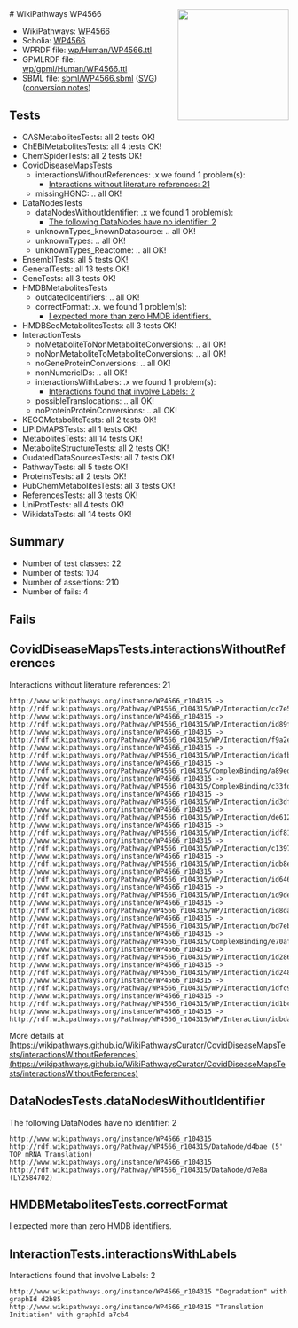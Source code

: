 <img style="float: right; width: 200px" src="../logo.png" />
# WikiPathways WP4566

* WikiPathways: [WP4566](https://identifiers.org/wikipathways:WP4566)
* Scholia: [WP4566](https://scholia.toolforge.org/wikipathways/WP4566)
* WPRDF file: [wp/Human/WP4566.ttl](../wp/Human/WP4566.ttl)
* GPMLRDF file: [wp/gpml/Human/WP4566.ttl](../wp/gpml/Human/WP4566.ttl)
* SBML file: [sbml/WP4566.sbml](../sbml/WP4566.sbml) ([SVG](../sbml/WP4566.svg)) ([conversion notes](../sbml/WP4566.txt))

## Tests
* CASMetabolitesTests: all 2 tests OK!
* ChEBIMetabolitesTests: all 4 tests OK!
* ChemSpiderTests: all 2 tests OK!
* CovidDiseaseMapsTests
    * interactionsWithoutReferences: .x we found 1 problem(s):
        * [Interactions without literature references: 21](#9701cd01)
    * missingHGNC: .. all OK!
* DataNodesTests
    * dataNodesWithoutIdentifier: .x we found 1 problem(s):
        * [The following DataNodes have no identifier: 2](#d2d32fa1)
    * unknownTypes_knownDatasource: .. all OK!
    * unknownTypes: .. all OK!
    * unknownTypes_Reactome: .. all OK!
* EnsemblTests: all 5 tests OK!
* GeneralTests: all 13 tests OK!
* GeneTests: all 3 tests OK!
* HMDBMetabolitesTests
    * outdatedIdentifiers: .. all OK!
    * correctFormat: .x. we found 1 problem(s):
        * [I expected more than zero HMDB identifiers.](#ad154c1e)
* HMDBSecMetabolitesTests: all 3 tests OK!
* InteractionTests
    * noMetaboliteToNonMetaboliteConversions: .. all OK!
    * noNonMetaboliteToMetaboliteConversions: .. all OK!
    * noGeneProteinConversions: .. all OK!
    * nonNumericIDs: .. all OK!
    * interactionsWithLabels: .x we found 1 problem(s):
        * [Interactions found that involve Labels: 2](#630d2679)
    * possibleTranslocations: .. all OK!
    * noProteinProteinConversions: .. all OK!
* KEGGMetaboliteTests: all 2 tests OK!
* LIPIDMAPSTests: all 1 tests OK!
* MetabolitesTests: all 14 tests OK!
* MetaboliteStructureTests: all 2 tests OK!
* OudatedDataSourcesTests: all 7 tests OK!
* PathwayTests: all 5 tests OK!
* ProteinsTests: all 2 tests OK!
* PubChemMetabolitesTests: all 3 tests OK!
* ReferencesTests: all 3 tests OK!
* UniProtTests: all 4 tests OK!
* WikidataTests: all 14 tests OK!


## Summary

* Number of test classes: 22
* Number of tests: 104
* Number of assertions: 210
* Number of fails: 4

## Fails

<a name="9701cd01" />

## CovidDiseaseMapsTests.interactionsWithoutReferences

Interactions without literature references: 21
```
http://www.wikipathways.org/instance/WP4566_r104315 -> http://rdf.wikipathways.org/Pathway/WP4566_r104315/WP/Interaction/cc7e5
http://www.wikipathways.org/instance/WP4566_r104315 -> http://rdf.wikipathways.org/Pathway/WP4566_r104315/WP/Interaction/id89fe1bab
http://www.wikipathways.org/instance/WP4566_r104315 -> http://rdf.wikipathways.org/Pathway/WP4566_r104315/WP/Interaction/f9a2e
http://www.wikipathways.org/instance/WP4566_r104315 -> http://rdf.wikipathways.org/Pathway/WP4566_r104315/WP/Interaction/idafb65f88
http://www.wikipathways.org/instance/WP4566_r104315 -> http://rdf.wikipathways.org/Pathway/WP4566_r104315/ComplexBinding/a89ed
http://www.wikipathways.org/instance/WP4566_r104315 -> http://rdf.wikipathways.org/Pathway/WP4566_r104315/ComplexBinding/c33fd
http://www.wikipathways.org/instance/WP4566_r104315 -> http://rdf.wikipathways.org/Pathway/WP4566_r104315/WP/Interaction/id3df8f6af
http://www.wikipathways.org/instance/WP4566_r104315 -> http://rdf.wikipathways.org/Pathway/WP4566_r104315/WP/Interaction/de612
http://www.wikipathways.org/instance/WP4566_r104315 -> http://rdf.wikipathways.org/Pathway/WP4566_r104315/WP/Interaction/idf8132b2d
http://www.wikipathways.org/instance/WP4566_r104315 -> http://rdf.wikipathways.org/Pathway/WP4566_r104315/WP/Interaction/c1397
http://www.wikipathways.org/instance/WP4566_r104315 -> http://rdf.wikipathways.org/Pathway/WP4566_r104315/WP/Interaction/idb8e088af
http://www.wikipathways.org/instance/WP4566_r104315 -> http://rdf.wikipathways.org/Pathway/WP4566_r104315/WP/Interaction/id64648660
http://www.wikipathways.org/instance/WP4566_r104315 -> http://rdf.wikipathways.org/Pathway/WP4566_r104315/WP/Interaction/id9dea6ae9
http://www.wikipathways.org/instance/WP4566_r104315 -> http://rdf.wikipathways.org/Pathway/WP4566_r104315/WP/Interaction/id8da20aa5
http://www.wikipathways.org/instance/WP4566_r104315 -> http://rdf.wikipathways.org/Pathway/WP4566_r104315/WP/Interaction/bd7eb
http://www.wikipathways.org/instance/WP4566_r104315 -> http://rdf.wikipathways.org/Pathway/WP4566_r104315/ComplexBinding/e70af
http://www.wikipathways.org/instance/WP4566_r104315 -> http://rdf.wikipathways.org/Pathway/WP4566_r104315/WP/Interaction/id286aee3d
http://www.wikipathways.org/instance/WP4566_r104315 -> http://rdf.wikipathways.org/Pathway/WP4566_r104315/WP/Interaction/id2482c8c8
http://www.wikipathways.org/instance/WP4566_r104315 -> http://rdf.wikipathways.org/Pathway/WP4566_r104315/WP/Interaction/idfc9180bf
http://www.wikipathways.org/instance/WP4566_r104315 -> http://rdf.wikipathways.org/Pathway/WP4566_r104315/WP/Interaction/id1bcc2582
http://www.wikipathways.org/instance/WP4566_r104315 -> http://rdf.wikipathways.org/Pathway/WP4566_r104315/WP/Interaction/idbdacb95
```

More details at [https://wikipathways.github.io/WikiPathwaysCurator/CovidDiseaseMapsTests/interactionsWithoutReferences](https://wikipathways.github.io/WikiPathwaysCurator/CovidDiseaseMapsTests/interactionsWithoutReferences)

<a name="d2d32fa1" />

## DataNodesTests.dataNodesWithoutIdentifier

The following DataNodes have no identifier: 2
```
http://www.wikipathways.org/instance/WP4566_r104315 http://rdf.wikipathways.org/Pathway/WP4566_r104315/DataNode/d4bae (5' TOP mRNA Translation)
http://www.wikipathways.org/instance/WP4566_r104315 http://rdf.wikipathways.org/Pathway/WP4566_r104315/DataNode/d7e8a (LY2584702)
```

<a name="ad154c1e" />

## HMDBMetabolitesTests.correctFormat

I expected more than zero HMDB identifiers.
<a name="630d2679" />

## InteractionTests.interactionsWithLabels

Interactions found that involve Labels: 2
```
http://www.wikipathways.org/instance/WP4566_r104315 "Degradation" with graphId d2b85
http://www.wikipathways.org/instance/WP4566_r104315 "Translation Initiation" with graphId a7cb4
```

